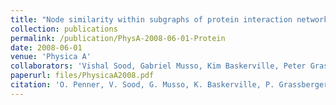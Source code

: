 ```yaml
---
title: "Node similarity within subgraphs of protein interaction networks"
collection: publications
permalink: /publication/PhysA-2008-06-01-Protein
date: 2008-06-01
venue: 'Physica A'
collaborators: 'Vishal Sood, Gabriel Musso, Kim Baskerville, Peter Grassberger and Maya Paczuski'
paperurl: files/PhysicaA2008.pdf
citation: 'O. Penner, V. Sood, G. Musso, K. Baskerville, P. Grassberger, M. Paczuski (2008) &quot;Node similarity within subgraphs of protein interaction networks&quot; <i>Physica A</i>. 387(14)'
---
```

